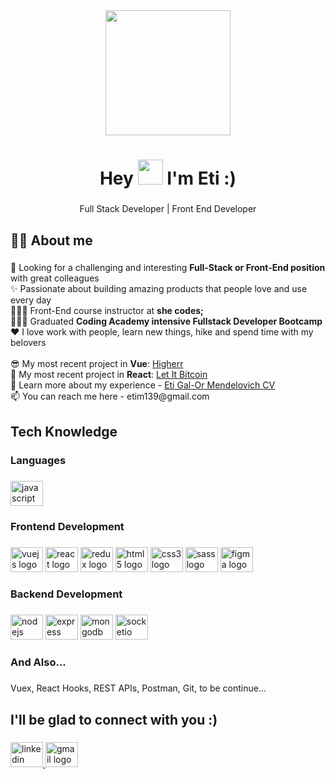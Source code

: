 <div align="center">
  <img height="200" src="https://img.freepik.com/free-vector/woman-working-multitask-activities_23-2148823002.jpg"  />
</div>

###

<h1 align="center">Hey <img height="40" src="https://raw.githubusercontent.com/MartinHeinz/MartinHeinz/master/wave.gif" />  I'm Eti :)</h1> 

###

<p align="center">Full Stack Developer | Front End  Developer</p>

###

<h2 align="left">🙋🏻 About me</h2>

###

<p align="left">🔭 Looking for a challenging and interesting <b>Full-Stack or Front-End position</b> with great colleagues<br>✨ Passionate about building amazing products that people love and use every day<br>👩🏻‍💻 Front-End course instructor at <b>she codes;</b> <br>👩🏻‍🎓 Graduated <b>Coding Academy intensive Fullstack Developer Bootcamp</b><br>❤️ I love work with people, learn new things, hike and spend time with my belovers<br><br>😎 My most recent project in <b>Vue</b>: <a href="https://higherr.onrender.com/#/">Higherr</a><br>🤩 My most recent project in <b>React</b>: <a href="https://etigame.github.io/Let-It-Bitcoin-New/#/">Let It Bitcoin</a><br>📄 Learn more about my experience - <a href="https://drive.google.com/file/d/1r0Bvc-9zzbVcjQ98VA_-92Vmuw1YWha3/view?usp=share_link">Eti Gal-Or Mendelovich CV</a><br>📫 You can reach me here - etim139@gmail.com</p>

###

<h2 align="left">Tech Knowledge</h2>

###

<h3 align="left">Languages</h3>

###

<div align="left">
  <img src="https://cdn.jsdelivr.net/gh/devicons/devicon/icons/javascript/javascript-original.svg" height="40" width="52" alt="javascript logo"  />
</div>

###

<h3 align="left">Frontend Development</h3>

###

<div align="left">
  <img src="https://cdn.jsdelivr.net/gh/devicons/devicon/icons/vuejs/vuejs-original.svg" height="40" width="52" alt="vuejs logo"  />
  <img src="https://cdn.jsdelivr.net/gh/devicons/devicon/icons/react/react-original.svg" height="40" width="52" alt="react logo"  />
  <img src="https://cdn.jsdelivr.net/gh/devicons/devicon/icons/redux/redux-original.svg" height="40" width="52" alt="redux logo"  />
  <img src="https://cdn.jsdelivr.net/gh/devicons/devicon/icons/html5/html5-original.svg" height="40" width="52" alt="html5 logo"  />
  <img src="https://cdn.jsdelivr.net/gh/devicons/devicon/icons/css3/css3-original.svg" height="40" width="52" alt="css3 logo"  />
  <img src="https://cdn.jsdelivr.net/gh/devicons/devicon/icons/sass/sass-original.svg" height="40" width="52" alt="sass logo"  />
  <img src="https://cdn.jsdelivr.net/gh/devicons/devicon/icons/figma/figma-original.svg" height="40" width="52" alt="figma logo"  />
</div>

###

<h3 align="left">Backend Development</h3>

###

<div align="left">
  <img src="https://cdn.jsdelivr.net/gh/devicons/devicon/icons/nodejs/nodejs-original.svg" height="40" width="52" alt="nodejs logo"  />
  <img src="https://cdn.jsdelivr.net/gh/devicons/devicon/icons/express/express-original.svg" height="40" width="52" alt="express logo"  />
  <img src="https://cdn.jsdelivr.net/gh/devicons/devicon/icons/mongodb/mongodb-original.svg" height="40" width="52" alt="mongodb logo"  />
  <img src="https://cdn.jsdelivr.net/gh/devicons/devicon/icons/socketio/socketio-original.svg" height="40" width="52" alt="socketio logo"  />
</div>

###

<h3 align="left">And Also...</h3>

###

<p align="left">Vuex, React Hooks, REST APIs, Postman, Git, to be continue...</p>

###

<h2 align="left">I'll be glad to connect with you :)</h2>

###

<div align="left">
  <a href="https://www.linkedin.com/in/eti-gal-or-mendelovich" target="_blank">
    <img src="https://raw.githubusercontent.com/maurodesouza/profile-readme-generator/master/src/assets/icons/social/linkedin/default.svg" width="52" height="40" alt="linkedin logo"  />
  </a>
  <a href="etim139@gmail.com" target="_blank">
    <img src="https://raw.githubusercontent.com/maurodesouza/profile-readme-generator/master/src/assets/icons/social/gmail/default.svg" width="52" height="40" alt="gmail logo"  />
  </a>
</div>

###
